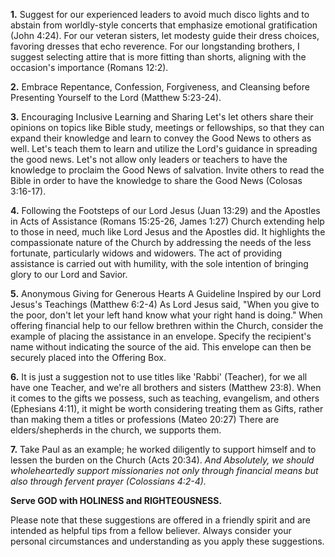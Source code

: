 **1.** Suggest for our experienced leaders to avoid much disco lights and to abstain from worldly-style concerts that emphasize emotional gratification (John 4:24). For our veteran sisters, let modesty guide their dress choices, favoring dresses that echo reverence. For our longstanding brothers, I suggest selecting attire that is more fitting than shorts, aligning with the occasion's importance (Romans 12:2).

**2.** 
Embrace Repentance, Confession, Forgiveness, and Cleansing before Presenting Yourself to the Lord (Matthew 5:23-24).

**3.**
Encouraging Inclusive Learning and Sharing
Let's let others share their opinions on topics like Bible study, meetings or fellowships, so that they can expand their knowledge and learn to convey the Good News to others as well. Let's teach them to learn and utilize the Lord's guidance in spreading the good news. Let's not allow only leaders or teachers to have the knowledge to proclaim the Good News of salvation. Invite others to read the Bible in order to have the knowledge to share the Good News (Colosas 3:16-17).

**4.**
Following the Footsteps of our Lord Jesus (Juan 13:29) and the Apostles in Acts of Assistance (Romans 15:25-26, James 1:27)
Church extending help to those in need, much like Lord Jesus and the Apostles did. It highlights the compassionate nature of the Church by addressing the needs of the less fortunate, particularly widows and widowers. The act of providing assistance is carried out with humility, with the sole intention of bringing glory to our Lord and Savior.

**5.**
Anonymous Giving for Generous Hearts
A Guideline Inspired by our Lord Jesus's Teachings (Matthew 6:2-4)
As Lord Jesus said, "When you give to the poor, don't let your left hand know what your right hand is doing." When offering financial help to our fellow brethren within the Church, consider the example of placing the assistance in an envelope. Specify the recipient's name without indicating the source of the aid. This envelope can then be securely placed into the Offering Box.

**6.**
It is just a suggestion not to use titles like 'Rabbi' (Teacher), for we all have one Teacher, and we're all brothers and sisters (Matthew 23:8). When it comes to the gifts we possess, such as teaching, evangelism, and others (Ephesians 4:11), it might be worth considering treating them as Gifts, rather than making them a titles or professions (Mateo 20:27) There are elders/shepherds in the church, we supports them.

**7.**
Take Paul as an example; he worked diligently to support himself and to lessen the burden on the Church (Acts 20:34).
*And Absolutely, we should wholeheartedly support missionaries not only through financial means but also through fervent prayer (Colossians 4:2-4).*

**Serve GOD with HOLINESS and RIGHTEOUSNESS.**

Please note that these suggestions are offered in a friendly spirit and are intended as helpful tips from a fellow believer. Always consider your personal circumstances and understanding as you apply these suggestions.

